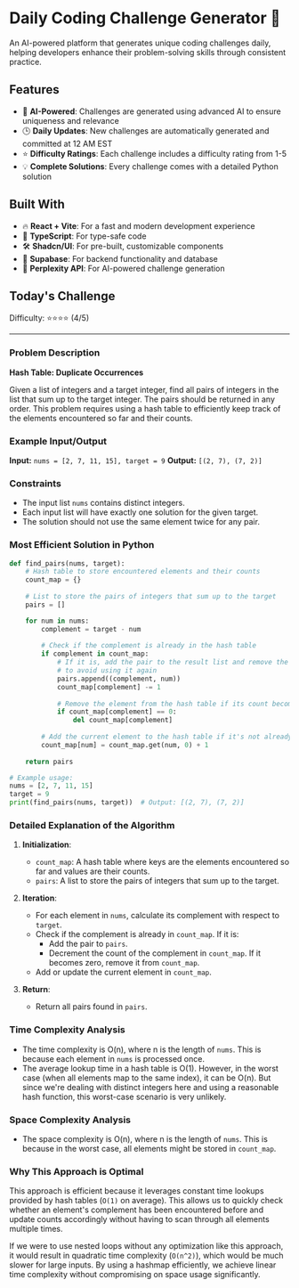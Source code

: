 # Daily Coding Challenge Generator 🚀

An AI-powered platform that generates unique coding challenges daily, helping developers enhance their problem-solving skills through consistent practice.

## Features

- 🤖 **AI-Powered**: Challenges are generated using advanced AI to ensure uniqueness and relevance
- 🕒 **Daily Updates**: New challenges are automatically generated and committed at 12 AM EST
- ⭐ **Difficulty Ratings**: Each challenge includes a difficulty rating from 1-5
- 💡 **Complete Solutions**: Every challenge comes with a detailed Python solution

## Built With

- 🔥 **React + Vite**: For a fast and modern development experience
- 🔷 **TypeScript**: For type-safe code
- 🛠️ **Shadcn/UI**: For pre-built, customizable components
- 🔌 **Supabase**: For backend functionality and database
- 🤖 **Perplexity API**: For AI-powered challenge generation

## Today's Challenge

Difficulty: ⭐⭐⭐⭐ (4/5)

****

### Problem Description

**Hash Table: Duplicate Occurrences**

Given a list of integers and a target integer, find all pairs of integers in the list that sum up to the target integer. The pairs should be returned in any order. This problem requires using a hash table to efficiently keep track of the elements encountered so far and their counts.

### Example Input/Output

**Input:** `nums = [2, 7, 11, 15], target = 9`
**Output:** `[(2, 7), (7, 2)]`

### Constraints

- The input list `nums` contains distinct integers.
- Each input list will have exactly one solution for the given target.
- The solution should not use the same element twice for any pair.

### Most Efficient Solution in Python

```python
def find_pairs(nums, target):
    # Hash table to store encountered elements and their counts
    count_map = {}
    
    # List to store the pairs of integers that sum up to the target
    pairs = []

    for num in nums:
        complement = target - num
        
        # Check if the complement is already in the hash table
        if complement in count_map:
            # If it is, add the pair to the result list and remove the complement from the hash table 
            # to avoid using it again
            pairs.append((complement, num))
            count_map[complement] -= 1
            
            # Remove the element from the hash table if its count becomes zero
            if count_map[complement] == 0:
                del count_map[complement]
        
        # Add the current element to the hash table if it's not already there or update its count if it is
        count_map[num] = count_map.get(num, 0) + 1
    
    return pairs

# Example usage:
nums = [2, 7, 11, 15]
target = 9
print(find_pairs(nums, target))  # Output: [(2, 7), (7, 2)]
```

### Detailed Explanation of the Algorithm

1. **Initialization**:
   - `count_map`: A hash table where keys are the elements encountered so far and values are their counts.
   - `pairs`: A list to store the pairs of integers that sum up to the target.

2. **Iteration**:
   - For each element in `nums`, calculate its complement with respect to `target`.
   - Check if the complement is already in `count_map`. If it is:
     - Add the pair to `pairs`.
     - Decrement the count of the complement in `count_map`. If it becomes zero, remove it from `count_map`.
   - Add or update the current element in `count_map`.

3. **Return**:
   - Return all pairs found in `pairs`.

### Time Complexity Analysis

- The time complexity is O(n), where n is the length of `nums`. This is because each element in `nums` is processed once.
- The average lookup time in a hash table is O(1). However, in the worst case (when all elements map to the same index), it can be O(n). But since we're dealing with distinct integers here and using a reasonable hash function, this worst-case scenario is very unlikely.

### Space Complexity Analysis

- The space complexity is O(n), where n is the length of `nums`. This is because in the worst case, all elements might be stored in `count_map`.

### Why This Approach is Optimal

This approach is efficient because it leverages constant time lookups provided by hash tables (`O(1)` on average). This allows us to quickly check whether an element's complement has been encountered before and update counts accordingly without having to scan through all elements multiple times.

If we were to use nested loops without any optimization like this approach, it would result in quadratic time complexity (`O(n^2)`), which would be much slower for large inputs. By using a hashmap efficiently, we achieve linear time complexity without compromising on space usage significantly.